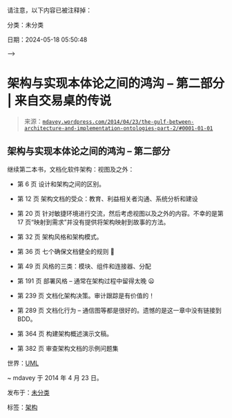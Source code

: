 请注意，以下内容已被注释掉：

分类：未分类

日期：2024-05-18 05:50:48

-->

# 架构与实现本体论之间的鸿沟 – 第二部分 | 来自交易桌的传说

> 来源：[`mdavey.wordpress.com/2014/04/23/the-gulf-between-architecture-and-implementation-ontologies-part-2/#0001-01-01`](https://mdavey.wordpress.com/2014/04/23/the-gulf-between-architecture-and-implementation-ontologies-part-2/#0001-01-01)

## 架构与实现本体论之间的鸿沟 – 第二部分

继续第二本书，文档化软件架构：视图及之外：

+   第 6 页 设计和架构之间的区别。

+   第 12 页 架构文档的受众：教育、利益相关者沟通、系统分析和建设

+   第 20 页 针对敏捷环境进行交流，然后考虑视图以及之外的内容。不幸的是第 17 页“映射到需求”并没有提供将架构映射到故事的方法。

+   第 32 页 架构风格和架构模式。

+   第 36 页 七个确保文档健全的规则 🙂

+   第 49 页 风格的三类：模块、组件和连接器、分配

+   第 191 页 部署风格 – 通常在架构过程中留得太晚 😦

+   第 239 页 文档化架构决策。审计跟踪是有价值的！

+   第 289 页 文档化行为 – 通信图等都是很好的。遗憾的是这一章中没有链接到 BDD。

+   第 364 页 构建架构概述演示文稿。

+   第 382 页 审查架构文档的示例问题集

世界：[UML](http://www.gorschek.com/doc/publications_files/GorschekTemperoAngelisModeling20140327.pdf)

~ mdavey 于 2014 年 4 月 23 日。

发布于：[未分类](https://mdavey.wordpress.com/category/uncategorized/)

标签：[架构](https://mdavey.wordpress.com/tag/architecture/)

